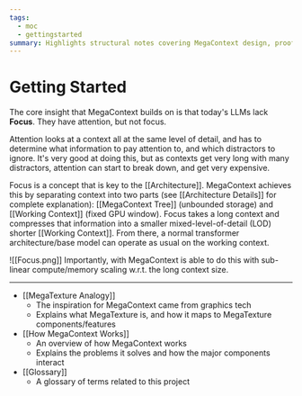 ```yaml
---
tags:
  - moc
  - gettingstarted
summary: Highlights structural notes covering MegaContext design, proof-of-concept interfaces, runtime loop, and scope constraints.
---
```


# Getting Started

The core insight that MegaContext builds on is that today's LLMs lack **Focus**.  They have attention, but not focus.

Attention looks at a context all at the same level of detail, and has to determine what information to pay attention to, and which distractors to ignore.  It's very good at doing this, but as contexts get very long with many distractors, attention can start to break down, and get very expensive.

Focus is a concept that is key to the [[Architecture]].  MegaContext achieves this by separating context into two parts (see [[Architecture Details]] for complete explanation): [[MegaContext Tree]] (unbounded storage) and [[Working Context]] (fixed GPU window). Focus takes a long context and compresses that information into a smaller mixed-level-of-detail (LOD) shorter [[Working Context]].  From there, a normal transformer architecture/base model can operate as usual on the working context.

![[Focus.png]]
Importantly, with MegaContext is able to do this with sub-linear compute/memory scaling w.r.t. the long context size.

---

- [[MegaTexture Analogy]]
    - The inspiration for MegaContext came from graphics tech
    - Explains what MegaTexture is, and how it maps to MegaTexture components/features
- [[How MegaContext Works]]
    - An overview of how MegaContext works
    - Explains the problems it solves and how the major components interact
- [[Glossary]]
    - A glossary of terms related to this project
